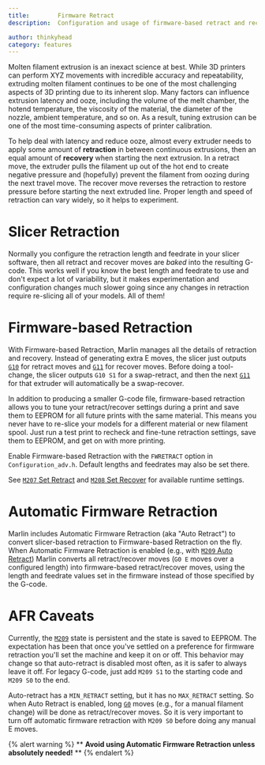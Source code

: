 ```yaml
---
title:        Firmware Retract
description:  Configuration and usage of firmware-based retract and recover.

author: thinkyhead
category: features
---
```


<!-- ## Background -->

Molten filament extrusion is an inexact science at best. While 3D printers can perform XYZ movements with incredible accuracy and repeatability, extruding molten filament continues to be one of the most challenging aspects of 3D printing due to its inherent slop. Many factors can influence extrusion latency and ooze, including the volume of the melt chamber, the hotend temperature, the viscosity of the material, the diameter of the nozzle, ambient temperature, and so on. As a result, tuning extrusion can be one of the most time-consuming aspects of printer calibration.

To help deal with latency and reduce ooze, almost every extruder needs to apply some amount of **retraction** in between continuous extrusions, then an equal amount of **recovery** when starting the next extrusion. In a retract move, the extruder pulls the filament up out of the hot end to create negative pressure and (hopefully) prevent the filament from oozing during the next travel move. The recover move reverses the retraction to restore pressure before starting the next extruded line. Proper length and speed of retraction can vary widely, so it helps to experiment.

# Slicer Retraction

Normally you configure the retraction length and feedrate in your slicer software, then all retract and recover moves are _baked_ into the resulting G-code. This works well if you know the best length and feedrate to use and don't expect a lot of variability, but it makes experimentation and configuration changes much slower going since any changes in retraction require re-slicing all of your models. All of them!

# Firmware-based Retraction

With Firmware-based Retraction, Marlin manages all the details of retraction and recovery. Instead of generating extra E moves, the slicer just outputs [`G10`](/docs/gcode/G010.html) for retract moves and [`G11`](/docs/gcode/G011.html) for recover moves. Before doing a tool-change, the slicer outputs `G10 S1` for a swap-retract, and then the next [`G11`](/docs/gcode/G011.html) for that extruder will automatically be a swap-recover.

In addition to producing a smaller G-code file, firmware-based retraction allows you to tune your retract/recover settings during a print and save them to EEPROM for all future prints with the same material. This means you never have to re-slice your models for a different material or new filament spool. Just run a test print to recheck and fine-tune retraction settings, save them to EEPROM, and get on with more printing.

Enable Firmware-based Retraction with the `FWRETRACT` option in `Configuration_adv.h`. Default lengths and feedrates may also be set there.

See [`M207` Set Retract](/docs/gcode/M207.html) and [`M208` Set Recover](/docs/gcode/M208.html) for available runtime settings.

# Automatic Firmware Retraction

Marlin includes Automatic Firmware Retraction (aka "Auto Retract") to convert slicer-based retraction to Firmware-based Retraction on the fly. When Automatic Firmware Retraction is enabled (e.g., with [`M209` Auto Retract](/docs/gcode/M209.html)) Marlin converts all retract/recover moves (`G0 E` moves over a configured length) into firmware-based retract/recover moves, using the length and feedrate values set in the firmware instead of those specified by the G-code.

# AFR Caveats

Currently, the [`M209`](/docs/gcode/M209.html) state is persistent and the state is saved to EEPROM. The expectation has been that once you've settled on a preference for firmware retraction you'll set the machine and keep it on or off. This behavior may change so that auto-retract is disabled most often, as it is safer to always leave it off. For legacy G-code, just add `M209 S1` to the starting code and `M209 S0` to the end.

Auto-retract has a `MIN_RETRACT` setting, but it has no `MAX_RETRACT` setting. So when Auto Retract is enabled, long [`G0`](/docs/gcode/G000.html) moves (e.g., for a manual filament change) will be done as retract/recover moves. So it is very important to turn off automatic firmware retraction with `M209 S0` before doing any manual E moves.

{% alert warning %}
** **Avoid using Automatic Firmware Retraction unless absolutely needed!** **
{% endalert %}
